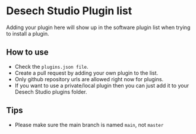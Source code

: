 
# Desech Studio Plugin list

Adding your plugin here will show up in the software plugin list when trying to install a plugin.

## How to use

- Check the `plugins.json file`.
- Create a pull request by adding your own plugin to the list.
- Only github repository urls are allowed right now for plugins.
- If you want to use a private/local plugin then you can just add it to your Desech Studio plugins folder.

## Tips

- Please make sure the main branch is named `main`, not `master`
